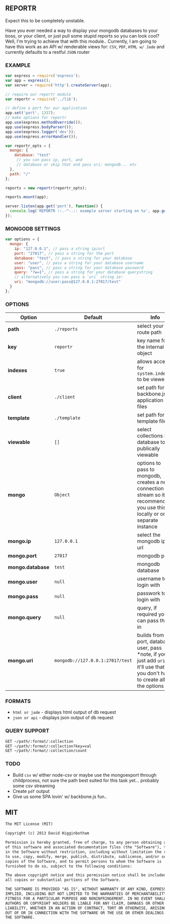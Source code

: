 ## REPORTR

Expect this to be completely unstable.

Have you ever needed a way to display your mongodb databases to your boss, or your client, or just pull some stupid reports so you can look cool? Well, I'm trying to achieve that with this module.. Currently, I am going to have this work as an API w/ renderable views for: `CSV`, `PDF`, `HTML w/ Jade` and currently defaults to a restful `JSON` router

### EXAMPLE
```js
var express = require('express');
var app = express();
var server = require('http').createServer(app);

// require our reportr module
var reportr = require('../lib');

// define a port for our application
app.set('port', 1337);
// make options for reportr
app.use(express.methodOverride());
app.use(express.bodyParser());
app.use(express.logger('dev'));
app.use(express.errorHandler());

var reportr_opts = {
  mongo: {
    database: "test"
     // you can pass ip, port, and 
     // database or skip that and pass uri: mongodb... etc
  },
  path: "/"
};

reports = new reportr(reportr_opts);

reports.mount(app);

server.listen(app.get('port'), function() {
  console.log('REPORTR ::.-^-.:: example server starting on %s', app.get('port'));
});
```

### MONGODB SETTINGS
```js
var options = {
  mongo: {
    ip: "127.0.0.1", // pass a string ip/url
    port: "27017", // pass a string for the port
    database: "test", // pass a string for your database
    user: "user", // pass a string for your database username
    pass: "pass", // pass a string for your database password
    query: "?w=1", // pass a string for your database querystring
    // alternatively you can pass a `uri` string ie:
    uri: "mongodb://user:pass@127.0.0.1:27017/test"
  }
};
```

### OPTIONS
Option | Default | Info
--- | --- | ---
**path** | `./reports` | select your route path
**key** | `reportr` | key name for the internal `req` object
**indexes** | `true` | allows access for `system.indexes` to be viewed
**client** | `./client` | set path for backbone.js application files
**template** | `./template` | set path for template files
**viewable** | `[]` | select collections in database to be publically viewable
**mongo** | `Object` | options to pass to mongodb, creates a new connection stream so it is recommended you use this locally or on a separate instance 
**mongo.ip** | `127.0.0.1` | select the mongodb ip or url
**mongo.port** | `27017` | mongodb port
**mongo.database** | `test` | mongodb database 
**mongo.user** | `null` | username to login with 
**mongo.pass** | `null` | passwork to login with
**mongo.query** | `null` | query, if required you can pass this in
**mongo.uri** | `mongodb://127.0.0.1:27017/test` | builds from ip, port, database, user, pass *note, if you just add `uri` it'll use that so you don't have to create all the options

### FORMATS

- `html or jade` - displays html output of db request
- `json or api` - displays json output of db request


### QUERY SUPPORT
```md
GET ~/path/:format/:collection
GET ~/path/:format/:collection?key=val
GET ~/path/:format/:collection/count
```

### TODO
- Build `csv` w/ either node-csv or maybe use the mongoexport through childprocess, not sure the path best suited for this task yet... probably some csv streaming
- Create `pdf` output
- Give us some SPA lovin' w/ backbone.js fun..

## MIT
```md
The MIT License (MIT)

Copyright (c) 2013 David Higginbotham 

Permission is hereby granted, free of charge, to any person obtaining a copy
of this software and associated documentation files (the "Software"), to deal
in the Software without restriction, including without limitation the rights
to use, copy, modify, merge, publish, distribute, sublicense, and/or sell
copies of the Software, and to permit persons to whom the Software is
furnished to do so, subject to the following conditions:

The above copyright notice and this permission notice shall be included in
all copies or substantial portions of the Software.

THE SOFTWARE IS PROVIDED "AS IS", WITHOUT WARRANTY OF ANY KIND, EXPRESS OR
IMPLIED, INCLUDING BUT NOT LIMITED TO THE WARRANTIES OF MERCHANTABILITY,
FITNESS FOR A PARTICULAR PURPOSE AND NONINFRINGEMENT. IN NO EVENT SHALL THE
AUTHORS OR COPYRIGHT HOLDERS BE LIABLE FOR ANY CLAIM, DAMAGES OR OTHER
LIABILITY, WHETHER IN AN ACTION OF CONTRACT, TORT OR OTHERWISE, ARISING FROM,
OUT OF OR IN CONNECTION WITH THE SOFTWARE OR THE USE OR OTHER DEALINGS IN
THE SOFTWARE.
```